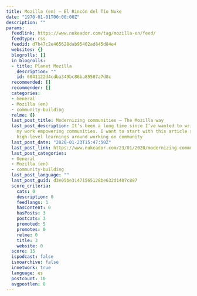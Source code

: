 ```yaml
---
title: Mozilla (en) – El Rincón del Tío Nuke
date: "1970-01-01T00:00:00Z"
description: ""
params:
  feedlink: https://www.nukeador.com/tag/mozilla-en/feed/
  feedtype: rss
  feedid: d7b47c2e465628dab95402ad845d84e4
  websites: {}
  blogrolls: []
  in_blogrolls:
  - title: Planet Mozilla
    description: ""
    id: 6041122d4cdba349bc86ba85507a7d8c
  recommended: []
  recommender: []
  categories:
  - General
  - Mozilla (en)
  - community-building
  relme: {}
  last_post_title: Modernizing communities – The Mozilla way
  last_post_description: It’s been a long time since I’ve wanted to write deeply about
    my work empowering communities. I want to start with this article sharing some
    high-level learnings around working on community
  last_post_date: "2020-01-23T15:47:50Z"
  last_post_link: https://www.nukeador.com/23/01/2020/modernizing-communities-the-mozilla-way/
  last_post_categories:
  - General
  - Mozilla (en)
  - community-building
  last_post_language: ""
  last_post_guid: d3e05be31471565128be632d1407c887
  score_criteria:
    cats: 0
    description: 0
    feedlangs: 1
    hasContent: 0
    hasPosts: 3
    postcats: 3
    promoted: 5
    promotes: 0
    relme: 0
    title: 3
    website: 0
  score: 15
  ispodcast: false
  isnoarchive: false
  innetwork: true
  language: es
  postcount: 10
  avgpostlen: 0
---
```

